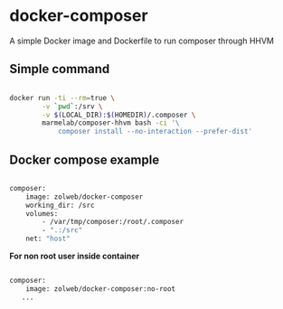 docker-composer
=============================

A simple Docker image and Dockerfile to run composer through HHVM


## Simple command

```bash

docker run -ti --rm=true \
		-v `pwd`:/srv \
		-v $(LOCAL_DIR):$(HOMEDIR)/.composer \
		marmelab/composer-hhvm bash -ci '\
			composer install --no-interaction --prefer-dist'

```

## Docker compose example

```bash

composer:
    image: zolweb/docker-composer
    working_dir: /src
    volumes:
        - /var/tmp/composer:/root/.composer
        - ".:/src"
    net: "host"

```

**For non root user inside container**

```bash

composer:
    image: zolweb/docker-composer:no-root
   ...

```
